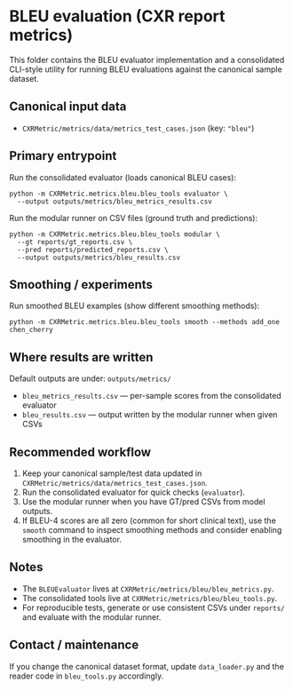 # BLEU evaluation (CXR report metrics)

This folder contains the BLEU evaluator implementation and a consolidated
CLI-style utility for running BLEU evaluations against the canonical
sample dataset.

## Canonical input data

- `CXRMetric/metrics/data/metrics_test_cases.json` (key: `"bleu"`)

## Primary entrypoint

Run the consolidated evaluator (loads canonical BLEU cases):

```
python -m CXRMetric.metrics.bleu.bleu_tools evaluator \
  --output outputs/metrics/bleu_metrics_results.csv
```

Run the modular runner on CSV files (ground truth and predictions):

```
python -m CXRMetric.metrics.bleu.bleu_tools modular \
  --gt reports/gt_reports.csv \
  --pred reports/predicted_reports.csv \
  --output outputs/metrics/bleu_results.csv
```

## Smoothing / experiments

Run smoothed BLEU examples (show different smoothing methods):

```
python -m CXRMetric.metrics.bleu.bleu_tools smooth --methods add_one chen_cherry
```

## Where results are written

Default outputs are under: `outputs/metrics/`

- `bleu_metrics_results.csv` — per-sample scores from the consolidated evaluator
- `bleu_results.csv` — output written by the modular runner when given CSVs

## Recommended workflow

1. Keep your canonical sample/test data updated in `CXRMetric/metrics/data/metrics_test_cases.json`.
2. Run the consolidated evaluator for quick checks (`evaluator`).
3. Use the modular runner when you have GT/pred CSVs from model outputs.
4. If BLEU-4 scores are all zero (common for short clinical text), use the `smooth` command
   to inspect smoothing methods and consider enabling smoothing in the evaluator.

## Notes

- The `BLEUEvaluator` lives at `CXRMetric/metrics/bleu/bleu_metrics.py`.
- The consolidated tools live at `CXRMetric/metrics/bleu/bleu_tools.py`.
- For reproducible tests, generate or use consistent CSVs under `reports/` and evaluate
  with the modular runner.

## Contact / maintenance

If you change the canonical dataset format, update `data_loader.py` and the reader code
in `bleu_tools.py` accordingly.
